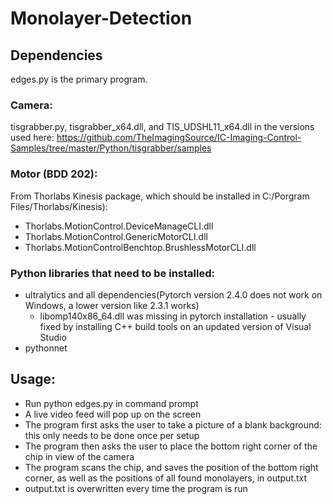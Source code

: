 # Monolayer-Detection
## Dependencies
edges.py is the primary program.
### Camera: 
tisgrabber.py, tisgrabber_x64.dll, and TIS_UDSHL11_x64.dll in the versions used here: https://github.com/TheImagingSource/IC-Imaging-Control-Samples/tree/master/Python/tisgrabber/samples
### Motor (BDD 202): 
From Thorlabs Kinesis package, which should be installed in C:/Porgram Files/Thorlabs/Kinesis):
- Thorlabs.MotionControl.DeviceManageCLI.dll
- Thorlabs.MotionControl.GenericMotorCLI.dll
- Thorlabs.MotionControlBenchtop.BrushlessMotorCLI.dll

### Python libraries that need to be installed:
- ultralytics and all dependencies(Pytorch version 2.4.0 does not work on Windows, a lower version like 2.3.1 works)
  - libomp140x86_64.dll was missing in pytorch installation - usually fixed by installing C++ build tools on an updated version of Visual Studio
- pythonnet

## Usage:
- Run python edges.py in command prompt
- A live video feed will pop up on the screen
- The program first asks the user to take a picture of a blank background: this only needs to be done once per setup
- The program then asks the user to place the bottom right corner of the chip in view of the camera 
- The program scans the chip, and saves the position of the bottom right corner, as well as the positions of all found monolayers, in output.txt
- output.txt is overwritten every time the program is run

